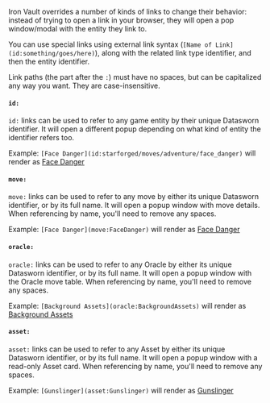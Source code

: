 Iron Vault overrides a number of kinds of links to change their behavior: instead of trying to open a link in your browser, they will open a pop window/modal with the entity they link to.

You can use special links using external link syntax (`[Name of Link](id:something/goes/here)`), along with the related link type identifier, and then the entity identifier.

Link paths (the part after the `:`) must have no spaces, but can be capitalized any way you want. They are case-insensitive.
#### `id:`

`id:` links can be used to refer to any game entity by their unique Datasworn identifier. It will open a different popup depending on what kind of entity the identifier refers too.

Example: `[Face Danger](id:starforged/moves/adventure/face_danger)` will render as [Face Danger](id:starforged/moves/adventure/face_danger)
#### `move:`

`move:` links can be used to refer to any move by either its unique Datasworn identifier, or by its full name. It will open a popup window with move details. When referencing by name, you'll need to remove any spaces.

Example: `[Face Danger](move:FaceDanger)` will render as [Face Danger](move:FaceDanger)
#### `oracle:`

`oracle:` links can be used to refer to any Oracle by either its unique Datasworn identifier, or by its full name. It will open a popup window with the Oracle move table. When referencing by name, you'll need to remove any spaces.

Example: `[Background Assets](oracle:BackgroundAssets)` will render as [Background Assets](oracle:BackgroundAssets)
#### `asset:`

`asset:` links can be used to refer to any Asset by either its unique Datasworn identifier, or by its full name. It will open a popup window with a read-only Asset card. When referencing by name, you'll need to remove any spaces.

Example: `[Gunslinger](asset:Gunslinger)` will render as [Gunslinger](asset:Gunslinger)